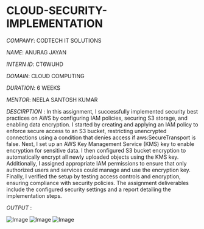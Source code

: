 # CLOUD-SECURITY-IMPLEMENTATION

*COMPANY*: CODTECH IT SOLUTIONS

*NAME*: ANURAG JAYAN

*INTERN ID*: CT6WUHD

*DOMAIN*: CLOUD COMPUTING

*DURATION*: 6 WEEKS

*MENTOR*: NEELA SANTOSH KUMAR

*DESCIRPTION* : In this assignment, I successfully implemented security best practices on AWS by configuring IAM policies, securing S3 storage, and enabling data encryption. I started by creating and applying an IAM policy to enforce secure access to an S3 bucket, restricting unencrypted connections using a condition that denies access if aws:SecureTransport is false. Next, I set up an AWS Key Management Service (KMS) key to enable encryption for sensitive data. I then configured S3 bucket encryption to automatically encrypt all newly uploaded objects using the KMS key. Additionally, I assigned appropriate IAM permissions to ensure that only authorized users and services could manage and use the encryption key. Finally, I verified the setup by testing access controls and encryption, ensuring compliance with security policies. The assignment deliverables include the configured security settings and a report detailing the implementation steps. 

*OUTPUT* : 

![Image](https://github.com/user-attachments/assets/e8619f6d-f917-44f6-91ed-9ba485b4104b)
![Image](https://github.com/user-attachments/assets/bfc55a57-08ed-487b-a0c5-3608b3f30d0d)
![Image](https://github.com/user-attachments/assets/298d4260-7453-4f4a-acfe-33c174006a73)
